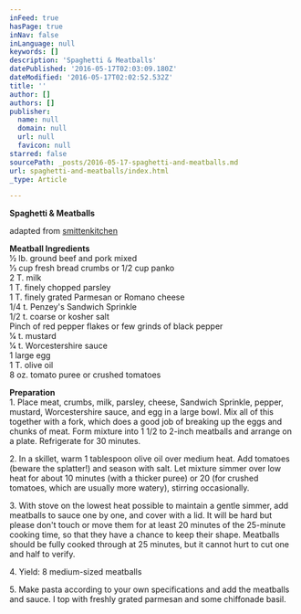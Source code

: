 ```yaml
---
inFeed: true
hasPage: true
inNav: false
inLanguage: null
keywords: []
description: 'Spaghetti & Meatballs'
datePublished: '2016-05-17T02:03:09.180Z'
dateModified: '2016-05-17T02:02:52.532Z'
title: ''
author: []
authors: []
publisher:
  name: null
  domain: null
  url: null
  favicon: null
starred: false
sourcePath: _posts/2016-05-17-spaghetti-and-meatballs.md
url: spaghetti-and-meatballs/index.html
_type: Article

---
```

**Spaghetti & Meatballs**

adapted from [smittenkitchen][0]

**Meatball Ingredients**  
1⁄2 lb. ground beef and pork mixed  
1⁄3 cup fresh bread crumbs or 1/2 cup panko  
2 T. milk  
1 T. finely chopped parsley  
1 T. finely grated Parmesan or Romano cheese  
1/4 t. Penzey's Sandwich Sprinkle  
1/2 t. coarse or kosher salt  
Pinch of red pepper flakes or few grinds of black pepper  
1⁄4 t. mustard   
1⁄4 t. Worcestershire sauce  
1 large egg  
1 T. olive oil  
8 oz. tomato puree or crushed tomatoes

**Preparation**  
1\. Place meat, crumbs, milk, parsley, cheese, Sandwich Sprinkle, pepper, mustard, Worcestershire sauce, and egg in a large bowl. Mix all of this together with a fork, which does a good job of breaking up the eggs and chunks of meat. Form mixture into 1 1/2 to 2-inch meatballs and arrange on a plate. Refrigerate for 30 minutes.

2\. In a skillet, warm 1 tablespoon olive oil over medium heat. Add tomatoes (beware the splatter!) and season with salt. Let mixture simmer over low heat for about 10 minutes (with a thicker puree) or 20 (for crushed tomatoes, which are usually more watery), stirring occasionally.

3\. With stove on the lowest heat possible to maintain a gentle simmer, add meatballs to sauce one by one, and cover with a lid. It will be hard but please don't touch or move them for at least 20 minutes of the 25-minute cooking time, so that they have a chance to keep their shape. Meatballs should be fully cooked through at 25 minutes, but it cannot hurt to cut one and half to verify.

4\. Yield: 8 medium-sized meatballs

5\. Make pasta according to your own specifications and add the meatballs and sauce. I top with freshly grated parmesan and some chiffonade basil.

[0]: http://smittenkitchen.com/blog/2016/02/everyday-meatballs/